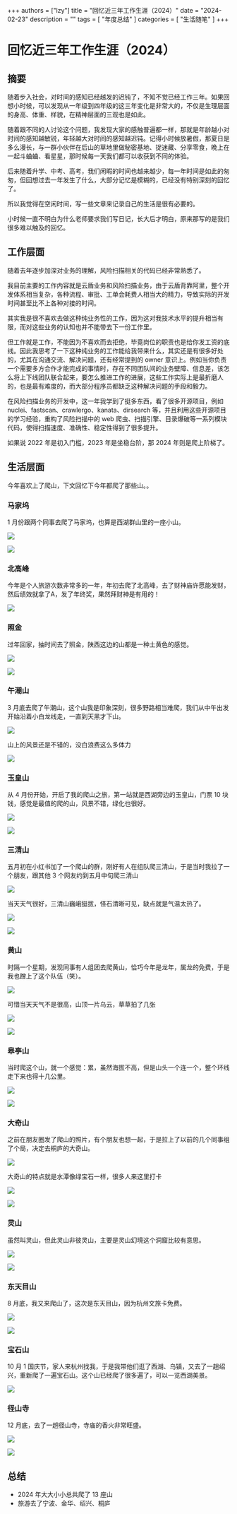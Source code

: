+++
authors = ["lzy"]
title = "回忆近三年工作生涯（2024）"
date = "2024-02-23"
description = ""
tags = [
    "年度总结"
]
categories = [
    "生活随笔"
]
+++

# 回忆近三年工作生涯（2024）

## 摘要

随着步入社会，对时间的感知已经越发的迟钝了，不知不觉已经工作三年。如果回想小时候，可以发现从一年级到四年级的这三年变化是非常大的，不仅是生理层面的身高、体重、样貌，在精神层面的三观也是如此。

随着跟不同的人讨论这个问题，我发现大家的感触普遍都一样，那就是年龄越小对时间的感知越敏锐，年轻越大对时间的感知越迟钝。记得小时候放暑假，那夏日是多么漫长，与一群小伙伴在后山的草地里做秘密基地、捉迷藏、分享零食，晚上在一起斗蛐蛐、看星星，那时候每一天我们都可以收获到不同的体验。

后来随着升学、中考、高考，我们闲暇的时间也越来越少，每一年时间是如此的匆匆，但回想过去一年发生了什么，大部分记忆是模糊的，已经没有特别深刻的回忆了。

所以我觉得在空闲时间，写一些文章来记录自己的生活是很有必要的。

小时候一直不明白为什么老师要求我们写日记，长大后才明白，原来那写的是我们很多难以触及的回忆。

## 工作层面

随着去年逐步加深对业务的理解，风险扫描相关的代码已经非常熟悉了。

我目前主要的工作内容就是云盾业务和风险扫描业务，由于云盾背靠阿里，整个开发体系相当复杂，各种流程、审批、工单会耗费人相当大的精力，导致实际的开发时间甚至比不上各种对接的时间。

其实我是很不喜欢去做这种纯业务性的工作，因为这对我技术水平的提升相当有限，而对这些业务的认知也并不能带去下一份工作里。

但工作就是工作，不能因为不喜欢而去拒绝，毕竟岗位的职责也是给你发工资的底线。因此我思考了一下这种纯业务的工作能给我带来什么，其实还是有很多好处的，尤其在沟通交流、解决问题，还有经常提到的 owner 意识上。例如当你负责一个需要多方合作才能完成的事情时，存在不同团队间的业务壁障、信息差，该怎么将上下线团队联合起来，要怎么推进工作的进展，这些工作实际上是最折磨人的，也是最有难度的，而大部分程序员都缺乏这种解决问题的手段和毅力。

在风险扫描业务的开发中，这一年我学到了挺多东西，看了很多开源项目，例如 nuclei、fastscan、crawlergo、kanata、dirsearch 等，并且利用这些开源项目的学习经验，重构了风险扫描中的 web 爬虫、扫描引擎、目录爆破等一系列模块代码，使得扫描速度、准确性、稳定性得到了很多提升。

如果说 2022 年是初入门槛，2023 年是坐稳台阶，那 2024 年则是爬上阶梯了。

## 生活层面

今年喜欢上了爬山，下文回忆下今年都爬了那些山。。

### 马家坞

1 月份跟两个同事去爬了马家坞，也算是西湖群山里的一座小山。

![](../static/YmLRbUdHDoni7zxrySNceM6lnLf.png)

![](../static/Vznbbg92UoLi4OxvY3wcEGyPn7c.png)

### 北高峰

今年是个人旅游次数非常多的一年，年初去爬了北高峰，去了财神庙许愿能发财，然后绩效就拿了A，发了年终奖，果然拜财神是有用的！

![](../static/JGITbiVGDoFGq1xMjvNcAUQ4nnb.png)

### 照金

过年回家，抽时间去了照金，陕西这边的山都是一种土黄色的感觉。

![](../static/C5x7brlG8oTkDzxINNyc5YIznSh.png)

![](../static/ZDp8bOVIao506jx9DA5clLxcnyd.png)

### 午潮山

3 月底去爬了午潮山，这个山我是印象深刻，很多野路相当难爬，我们从中午出发开始沿着小白龙线走，一直到天黑才下山。

![](../static/FDbmb3pRFov1PqxFDmec8ROsnUf.png)

山上的风景还是不错的，没白浪费这么多体力

![](../static/VFNJbtIlGo5fmvxJLw1cjPd9nVh.png)

### 玉皇山

从 4 月份开始，开启了我的爬山之旅，第一站就是西湖旁边的玉皇山，门票 10 块钱，感觉是最值的爬的山，风景不错，绿化也很好。

![](../static/MPV5b8tLfo22pyxdKg5c25jQnvI.png)

![](../static/Eq6LbAhO0o8GjxxFoBFczmPun4g.png)

### 三清山

五月初在小红书加了一个爬山的群，刚好有人在组队爬三清山，于是当时我拉了一个朋友，跟其他 3 个网友约到五月中旬爬三清山

![](../static/DMh1bAT4Joi6OMxdBNzceBa0nah.png)

当天天气很好，三清山巍峨挺拔，怪石清晰可见，缺点就是气温太热了。

![](../static/MwVEbDvEGoPO0nx6O5OcQxZFngf.png)

![](../static/SDpobCb7qoTi20xxAKwcZMoZnNh.png)

### 黄山

时隔一个星期，发现同事有人组团去爬黄山，恰巧今年是龙年，属龙的免费，于是我也蹭上了这个队伍（笑）。

![](../static/ONp8bmboooaDzsx185uckfdSnFf.png)

可惜当天天气不是很高，山顶一片乌云，草草拍了几张

![](../static/Kf7ub5omBolqV0xSxV7ctCrQn2f.png)

![](../static/HQ1WbAdo5om5rXxXYbhcvxR5nno.png)

### 皋亭山

当时爬这个山，就一个感觉：累，虽然海拔不高，但是山头一个连一个，整个环线走下来也得十几公里。

![](../static/GVFkbw0lioPKlsxAjOKcYzi1nUd.png)

![](../static/RZFIbTtito0P4exuncnchQGAn1f.png)

### 大奇山

之前在朋友圈发了爬山的照片，有个朋友也想一起，于是拉上了以前的几个同事组了个局，决定去桐庐的大奇山。

![](../static/Q9uubVdyfox7auxYc5tcfXtvn8b.png)

大奇山的特点就是水潭像绿宝石一样，很多人来这里打卡

![](../static/E1GxbWgnKoEQJuxtmNgcVuXKn1g.png)

![](../static/CEnibw2L5oraY0xASUzciZ4Rnpf.png)

### 灵山

虽然叫灵山，但此灵山非彼灵山，主要是灵山幻境这个洞窟比较有意思。

![](../static/AnzAbbO2AoTJllxfAXLc2978n3s.png)

![](../static/Q1dgbZjnKoKWNWxuQ6GcqAzSn7e.png)

### 东天目山

8 月底，我又来爬山了，这次是东天目山，因为杭州文旅卡免费。

![](../static/G3subLY5zojb5yxFqOJciuB9nee.png)

![](../static/JF31biqvKooEftxB1SdcqTnSnOe.png)

### 宝石山

10 月 1 国庆节，家人来杭州找我，于是我带他们逛了西湖、乌镇，又去了一趟绍兴，重新爬了一遍宝石山。这个山已经爬了很多遍了，可以一览西湖美景。

![](../static/SOG5bGrc5oo8btxCvhVczdKMnhf.png)

### 径山寺

12 月底，去了一趟径山寺，寺庙的香火非常旺盛。

![](../static/H5PObRNwHoMBREx4aOvcsc3inCc.png)

![](../static/T78HbISsto0MUExhC0zc1HSLnAh.png)

## 总结

- 2024 年大大小小总共爬了 13 座山
- 旅游去了宁波、金华、绍兴、桐庐
